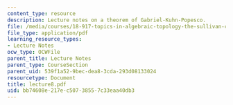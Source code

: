 ```yaml
---
content_type: resource
description: Lecture notes on a theorem of Gabriel-Kuhn-Popesco.
file: /media/courses/18-917-topics-in-algebraic-topology-the-sullivan-conjecture-fall-2007/bb74608e217ec50738557c33eaa40db3_lecture8.pdf
file_type: application/pdf
learning_resource_types:
- Lecture Notes
ocw_type: OCWFile
parent_title: Lecture Notes
parent_type: CourseSection
parent_uid: 539f1a52-9bec-dea8-3cda-293d08133024
resourcetype: Document
title: lecture8.pdf
uid: bb74608e-217e-c507-3855-7c33eaa40db3
---
```

